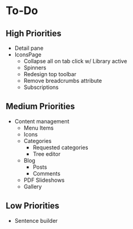 # To-Do

## High Priorities

- Detail pane
- IconsPage
  - Collapse all on tab click w/ Library active
  - Spinners
  - Redesign top toolbar
  - Remove breadcrumbs attribute
  - Subscriptions

## Medium Priorities

- Content management
  - Menu Items
  - Icons
  - Categories
    - Requested categories
    - Tree editor
  - Blog
    - Posts
    - Comments
  - PDF Slideshows
  - Gallery

## Low Priorities

- Sentence builder
